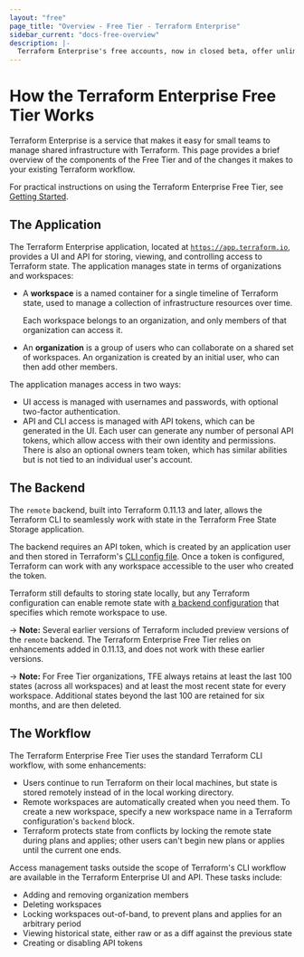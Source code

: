 ```yaml
---
layout: "free"
page_title: "Overview - Free Tier - Terraform Enterprise"
sidebar_current: "docs-free-overview"
description: |-
  Terraform Enterprise's free accounts, now in closed beta, offer unlimited Terraform state storage for you and your colleagues.
---
```



# How the Terraform Enterprise Free Tier Works

Terraform Enterprise is a service that makes it easy for small teams to manage shared infrastructure with Terraform. This page provides a brief overview of the components of the Free Tier and of the changes it makes to your existing Terraform workflow.

For practical instructions on using the Terraform Enterprise Free Tier, see [Getting Started](./index.html).

## The Application

The Terraform Enterprise application, located at [`https://app.terraform.io`](https://app.terraform.io), provides a UI and API for storing, viewing, and controlling access to Terraform state. The application manages state in terms of organizations and workspaces:

- A **workspace** is a named container for a single timeline of Terraform state, used to manage a collection of infrastructure resources over time.

    Each workspace belongs to an organization, and only members of that organization can access it.
- An **organization** is a group of users who can collaborate on a shared set of workspaces. An organization is created by an initial user, who can then add other members.

The application manages access in two ways:

- UI access is managed with usernames and passwords, with optional two-factor authentication.
- API and CLI access is managed with API tokens, which can be generated in the UI. Each user can generate any number of personal API tokens, which allow access with their own identity and permissions. There is also an optional owners team token, which has similar abilities but is not tied to an individual user's account.

## The Backend

The `remote` backend, built into Terraform 0.11.13 and later, allows the Terraform CLI to seamlessly work with state in the Terraform Free State Storage application.

The backend requires an API token, which is created by an application user and then stored in Terraform's [CLI config file](/docs/commands/cli-config.html). Once a token is configured, Terraform can work with any workspace accessible to the user who created the token.

Terraform still defaults to storing state locally, but any Terraform configuration can enable remote state with [a backend configuration](/docs/backends/config.html) that specifies which remote workspace to use.

-> **Note:** Several earlier versions of Terraform included preview versions of the `remote` backend. The Terraform Enterprise Free Tier relies on enhancements added in 0.11.13, and does not work with these earlier versions.

-> **Note:** For Free Tier organizations, TFE always retains at least the last 100 states (across all workspaces) and at least the most recent state for every workspace. Additional states beyond the last 100 are retained for six months, and are then deleted. 

## The Workflow

The Terraform Enterprise Free Tier uses the standard Terraform CLI workflow, with some enhancements:

- Users continue to run Terraform on their local machines, but state is stored remotely instead of in the local working directory.
- Remote workspaces are automatically created when you need them. To create a new workspace, specify a new workspace name in a Terraform configuration's `backend` block.
- Terraform protects state from conflicts by locking the remote state during plans and applies; other users can't begin new plans or applies until the current one ends.

Access management tasks outside the scope of Terraform's CLI workflow are available in the Terraform Enterprise UI and API. These tasks include:

- Adding and removing organization members
- Deleting workspaces
- Locking workspaces out-of-band, to prevent plans and applies for an arbitrary period
- Viewing historical state, either raw or as a diff against the previous state
- Creating or disabling API tokens


